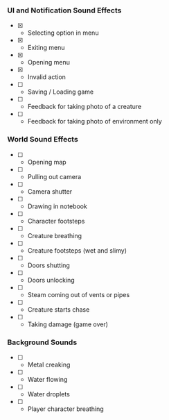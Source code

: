 ### UI and Notification Sound Effects
- [x] - Selecting option in menu  
- [x] - Exiting menu  
- [x] - Opening menu  
- [x] - Invalid action  
- [ ] - Saving / Loading game  
- [ ] - Feedback for taking photo of a creature  
- [ ] - Feedback for taking photo of environment only  
### World Sound Effects
- [ ] - Opening map  
- [ ] - Pulling out camera  
- [ ] - Camera shutter  
- [ ] - Drawing in notebook  
- [ ] - Character footsteps  
- [ ] - Creature breathing  
- [ ] - Creature footsteps (wet and slimy)  
- [ ] - Doors shutting  
- [ ] - Doors unlocking  
- [ ] - Steam coming out of vents or pipes  
- [ ] - Creature starts chase  
- [ ] - Taking damage (game over)  
### Background Sounds
- [ ] - Metal creaking  
- [ ] - Water flowing  
- [ ] - Water droplets  
- [ ] - Player character breathing  
